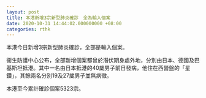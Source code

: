 ```yaml
---
layout: post
title: 本港新增3宗新型肺炎確診　全為輸入個案
date: 2020-10-31 14:44:02.000000000 +08:00
categories: rthk
---
```


本港今日新增3宗新型肺炎確診，全部是輸入個案。

衞生防護中心公布，全部新增個案都曾於潛伏期身處外地，分別由日本、德國及巴基斯坦抵港。其中一名由日本抵港的40歲男子前日發病，他住在西營盤的「星鑽」，其餘兩名分別19及27歲男子並無病徵。

本港至今累計確診個案5323宗。
